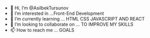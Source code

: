 - 👋 Hi, I’m @AsilbekTursunov
- 👀 I’m interested in ...Front-End Development
- 🌱 I’m currently learning ... HTML CSS JAVASCRIPT AND REACT
- 💞️ I’m looking to collaborate on ... TO IMPROVE MY SKILLS
- 📫 How to reach me ... GOALS

<!---
AsilbekTursunov/AsilbekTursunov is a ✨ special ✨ repository because its `README.md` (this file) appears on your GitHub profile.
You can click the Preview link to take a look at your changes.
--->
